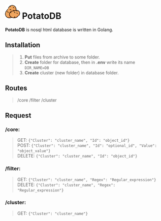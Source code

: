 # [<img src="potato.png" width="48"/>](potato.png) PotatoDB
**PotatoDB** is nosql html database is written in Golang.
## Installation
>1. **Put** files from archive to some folder.
>2. **Create** folder for database, then in **.env** write its name `DIR_NAME=DB`
>3. **Create** cluster (new folder) in database folder.

## Routes
> /core
> /filter
> /cluster

## Request
### **/core**:
> GET: `{"Cluster": "cluster_name", "Id": "object_id"}`<br>
> POST: `{"Cluster": "cluster_name", "Id": "optional_id", "Value": "object_value"}`<br>
> DELETE: `{"Cluster": "cluster_name", "Id": "object_id"}`
### **/filter**:
> GET: `{"Cluster": "cluster_name", "Regex": "Regular_expression"}`<br>
> DELETE: `{"Cluster": "cluster_name", "Regex": "Regular_expression"}`
### **/cluster**:
> GET: `{"Cluster": "cluster_name"}`
